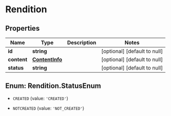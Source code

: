 # Rendition

## Properties
Name | Type | Description | Notes
------------ | ------------- | ------------- | -------------
**id** | **string** |  | [optional] [default to null]
**content** | [**ContentInfo**](ContentInfo.md) |  | [optional] [default to null]
**status** | **string** |  | [optional] [default to null]


<a name="Rendition.StatusEnum"></a>
## Enum: Rendition.StatusEnum


* `CREATED` (value: `'CREATED'`)

* `NOTCREATED` (value: `'NOT_CREATED'`)




